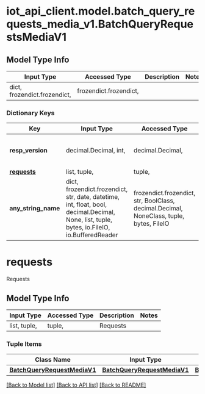# iot_api_client.model.batch_query_requests_media_v1.BatchQueryRequestsMediaV1

## Model Type Info
Input Type | Accessed Type | Description | Notes
------------ | ------------- | ------------- | -------------
dict, frozendict.frozendict,  | frozendict.frozendict,  |  | 

### Dictionary Keys
Key | Input Type | Accessed Type | Description | Notes
------------ | ------------- | ------------- | ------------- | -------------
**resp_version** | decimal.Decimal, int,  | decimal.Decimal,  | Response version | value must be a 64 bit integer
**[requests](#requests)** | list, tuple,  | tuple,  | Requests | 
**any_string_name** | dict, frozendict.frozendict, str, date, datetime, int, float, bool, decimal.Decimal, None, list, tuple, bytes, io.FileIO, io.BufferedReader | frozendict.frozendict, str, BoolClass, decimal.Decimal, NoneClass, tuple, bytes, FileIO | any string name can be used but the value must be the correct type | [optional]

# requests

Requests

## Model Type Info
Input Type | Accessed Type | Description | Notes
------------ | ------------- | ------------- | -------------
list, tuple,  | tuple,  | Requests | 

### Tuple Items
Class Name | Input Type | Accessed Type | Description | Notes
------------- | ------------- | ------------- | ------------- | -------------
[**BatchQueryRequestMediaV1**](BatchQueryRequestMediaV1.md) | [**BatchQueryRequestMediaV1**](BatchQueryRequestMediaV1.md) | [**BatchQueryRequestMediaV1**](BatchQueryRequestMediaV1.md) |  | 

[[Back to Model list]](../../README.md#documentation-for-models) [[Back to API list]](../../README.md#documentation-for-api-endpoints) [[Back to README]](../../README.md)

